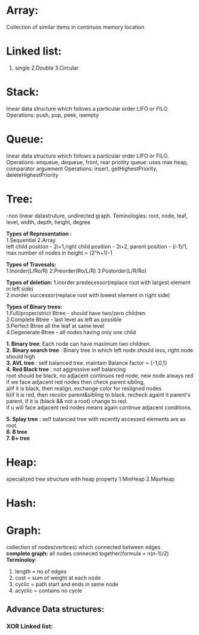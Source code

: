 # Array:
Collection of similar items in continuos memory location

# Linked list:
1. single 2.Double 3.Circular

# Stack:
linear data structure which follows a particular order LIFO or FILO.  
Operations: push, pop, peek, isempty

# Queue:
linear data structure which follows a particular order LIFO or FILO. 
Operations: enqueue, dequeue, front, rear
priotity queue: uses max heap, comparator arguement
Operations: insert, getHighestPriority, deleteHighestPriority

# Tree:
-non linear datastruture, undirected graph. Teminologies: root, node, leaf, level, width, depth, height, degree  

**Types of Representation :**   
1.Sequential   2.Array    
left child position - 2i+1,right child position - 2i+2, parent position - (i-1)/1, max number of nodes in height = (2^h+1)-1

**Types of Travesals:**  
1.Inorder(L/Ro/R) 2.Preorder(Ro/L/R) 3.Postorder(L/R/Ro)

**Types of deletion:** 
1.inorder predecessor(replace root with largest element in left side)  
2.inorder successor(replace root with lowest element in right side)  

**Types of Binary trees:**  
1.Full/proper/strict Btree - should have two/zero children  
2.Complete Btree - last level as left as possible  
3.Perfect Btree all the leaf at same level  
4.Degenerate Btree - all nodes having only one child  

**1. Binary tree**: Each node can have maximum two children.  
**2. Binary search tree** : Binary tree in which left node should less, right node should high  
**3. AVL tree** : self balanced tree. maintain Balance factor = {-1,0,1}  
**4. Red Black tree** : not aggressive self balancing   
  root should be black, no adjacent continuos red node, new node always red    
  if we face adjacent red nodes then check parent sibling,    
  a)if it is black, then realign, exchange color for resligned nodes  
  b)if it is red, then recolor parent&sibling to black, recheck againt it parent's parent, if it is (black && not a root) change to red.   
  if u will face adjacent red nodes means again continue adjacent conditions.
       
**5. Splay tree** :  self balanced tree with recently accessed elements are as root.  
**6. B tree**  
**7. B+ tree**  

# Heap:
specialized tree structure with heap property
1.MinHeap 2.MaxHeap
# Hash:

# Graph:
collection of nodes(vertices) which connected between edges  
**complete graph:** all nodes conneced together(formula = n(n-1)/2)  
**Terminoloy**:
1. length = no of edges
2. cost =  sum of weight at each node
3. cyclic = path start and ends in same node
4. acyclic = contains no cycle


## Advance Data structures:

### XOR Linked list:
### 


